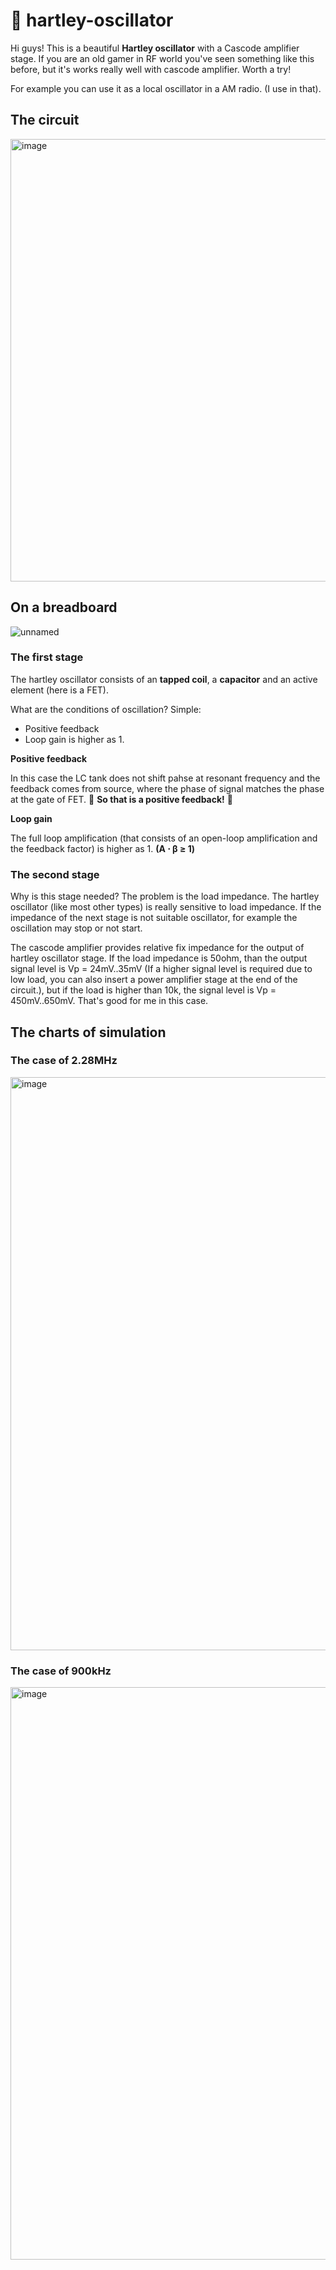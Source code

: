 # 🚀 hartley-oscillator

Hi guys! This is a beautiful **Hartley oscillator** with a Cascode amplifier stage. If you are an old gamer in RF world you've seen something like this before, but it's works really well with cascode amplifier. Worth a try!

For example you can use it as a local oscillator in a AM radio. (I use in that).

## The circuit

<img width="985" height="708" alt="image" src="https://github.com/user-attachments/assets/40f51c18-bdd2-4258-b09a-6d27808db605" />

## On a breadboard

![unnamed](https://github.com/user-attachments/assets/4219870d-e37f-405e-ba8f-235f01529c3b)

### The first stage 

The hartley oscillator consists of an **tapped coil**, a **capacitor** and an active element (here is a FET). 

What are the conditions of oscillation? Simple:

- Positive feedback
- Loop gain is higher as 1.

**Positive feedback**

In this case the LC tank does not shift pahse at resonant frequency and the feedback comes from source, where the phase of signal matches the phase at the gate of FET. 🖤 **So that is a positive feedback!** 🖤

**Loop gain**

The full loop amplification (that consists of an open-loop amplification and the feedback factor) is higher as 1. **(A ⋅ β ≥ 1)** 

### The second stage

Why is this stage needed? The problem is the load impedance. The hartley oscillator (like most other types) is really sensitive to load impedance. If the impedance of the next stage is not suitable oscillator, for example the oscillation may stop or not start.

The cascode amplifier provides relative fix impedance for the output of hartley oscillator stage. If the load impedance is 50ohm, than the output signal level is Vp = 24mV..35mV (If a higher signal level is required due to low load, you can also insert a power amplifier stage at the end of the circuit.), but if the load is higher than 10k, the signal level is Vp = 450mV..650mV. That's good for me in this case.

## The charts of simulation

### The case of 2.28MHz

<img width="1918" height="917" alt="image" src="https://github.com/user-attachments/assets/9b65e1be-a69c-419c-be47-d8aea2fe6268" />


### The case of 900kHz

<img width="1919" height="916" alt="image" src="https://github.com/user-attachments/assets/84bf0bff-d2a3-4b39-8704-ce4b87e3a25a" />








